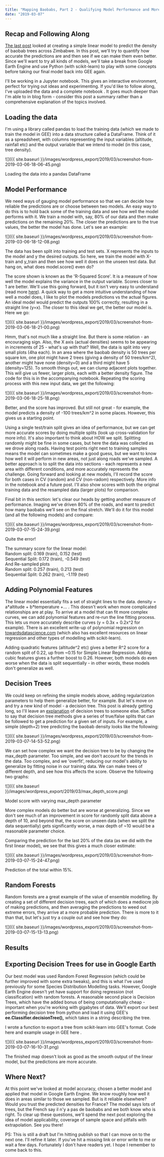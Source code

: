 ```yaml
---
title: "Mapping Baobabs, Part 2 - Qualifying Model Performance and More Complex Models"
date: "2019-03-07"
---
```


## Recap and Following Along

[The last post](https://datasciencecastnet.home.blog/2019/02/15/mapping-baobabs-part-1-modelling-the-density-of-baobab-trees-in-zimbabwe-with-a-linear-model-in-gee/) looked at creating a simple linear model to predict the density of baobab trees across Zimbabwe. In this post, we'll try to quantify how accurate the predictions are and then see if we can make them even better. Since we'll want to try all kinds of models, we'll take a break from Google Earth Engine and use Python (with scikit-learn) to play with some concepts before taking our final model back into GEE again.

I'll be working in a Jupyter notebook. This gives an interactive environment, perfect for trying out ideas and experimenting. If you'd like to follow along, I've uploaded the data and a complete notebook <here>. It goes much deeper than I'm able to in blog form - consider this post a summary rather than a comprehensive explanation of the topics involved.

## Loading the data

I'm using a library called pandas to load the training data (which we made to train the model in GEE) into a data structure called a DataFrame. Think of it as a spreadsheet, with columns representing the input variables (altitude, rainfall etc) and the output variable that we intend to model (in this case, tree density).

![]({{ site.baseurl }}/images/wordpress_export/2019/03/screenshot-from-2019-03-06-18-06-45.png)

Loading the data into a pandas DataFrame

## Model Performance

We need ways of gauging model performance so that we can decide how reliable the predictions are or choose between two models. An easy way to do this is to hold back some of the training data and see how well the model performs with it. We train a model with, say, 80% of our data and then make predictions on the remaining 20%. The closer the predictions are to the true values, the better the model has done. Let's see an example:

![]({{ site.baseurl }}/images/wordpress_export/2019/03/screenshot-from-2019-03-06-18-12-08.png)

The data has been split into training and test sets. X represents the inputs to the model and y the desired outputs. So here, we train the model with X-train and y\_train and then see how well it does on the unseen test data. But hang on, what does model.score() even do?

The score shown is known as the 'R-Squared Score'. It is a measure of how well the model explains the variance in the output variable. Scores closer to 1 are better. We'll use this going forward, but it isn't very easy to understand (read more [here](http://blog.minitab.com/blog/adventures-in-statistics-2/regression-analysis-how-do-i-interpret-r-squared-and-assess-the-goodness-of-fit)). A quick way to get a more intuitive understanding of how well a model does, I like to plot the models predictions vs the actual figures. An ideal model would predict the outputs 100% correctly, resulting in a straight line (y=x). The closer to this ideal we get, the better our model is. Here we go:

![]({{ site.baseurl }}/images/wordpress_export/2019/03/screenshot-from-2019-03-06-18-21-00.png)

Hmm, that's not much like a straight line. But there is some relation - an encouraging sign. Also, the X axis (actual densities) seems to be appearing in increments of 25 - what's up with that? Well, the data is split into very small plots (4ha each). In an area where the baobab density is 50 trees per square km, one plot might have 2 trees (giving a density of 50 trees/km^2), another might have none (density=0) and a third might have 5 (density=125). To smooth things out, we can clump adjacent plots together. This will give us fewer, larger plots, each with a better density figure. The code for this is in the accompanying notebook. Repeating the scoring process with this new input data, we get the following:

![]({{ site.baseurl }}/images/wordpress_export/2019/03/screenshot-from-2019-03-06-18-25-18.png)

Better, and the score has improved. But still not great - for example, the model predicts a density of -100 trees/km^2 in some places. However, this gives us a starting point.

Using a single test/train split gives an idea of performance, but we can get more accurate scores by doing multiple splits (look up cross-validation for more info). It's also important to think about HOW we split. Splitting randomly might be fine in some cases, but here the data was collected as we drove along roads. Having test points right next to training samples means the model can sometimes make a good guess, but we want to know how well it will perform in new areas, not just along roads we've sampled. A better approach is to split the data into sections - each represents a new area with different conditions, and more accurately represents the challenge. Going forward and looking at new models, I'll record the score for both cases in CV (random) and CV (non-radom) respectively. More info in the notebook and a future post. I'll also show scores with both the original training data and the resampled data (larger plots) for comparison.

Final bit in this section: let's clear our heads by getting another measure of performance. Imaging we've driven 80% of the roads, and want to predict how many baobabs we'll see on the final stretch. We'll do it for this model (and all the following models) and compare:

![]({{ site.baseurl }}/images/wordpress_export/2019/03/screenshot-from-2019-03-07-15-24-39.png)

Quite the error!

The summary score for the linear model:  
Random split: 0.169 (train), 0.152 (test)  
Sequential Split: 0.172 (train), -0.549 (test)  
And Re-sampled plots  
Random split: 0.257 (train), 0.213 (test)  
Sequential Split: 0.262 (train), -1.119 (test)  

## Adding Polynomial Features

The linear model essentially fits a set of straight lines to the data. density = a\*altitude + b\*temperature +... . This doesn't work when more complicated relationships are at play. To arrive at a model that can fit more complex curves, we can add polynomial features and re-run the line fitting process. This lets us more accurately describe curves (y = 0.3x + 0.2x^2 for example). There is an excellent write-up of polynomial regression on [towardsdatascience.com](https://towardsdatascience.com/polynomial-regression-bbe8b9d97491) (which also has excellent resources on linear regression and other types of modelling with scikit-learn).

Adding quadratic features (altitude^2 etc) gives a better R^2 score for a random split of 0.22, up from ~0.15 for Simple Linear Regression. Adding cubic features gives a further boost to 0.26. However, both models do even worse when the data is split sequentially - in other words, these models don't generalize as well.

## Decision Trees

We could keep on refining the simple models above, adding regularization parameters to help them generalize better, for example. But let's move on and try a new kind of model - a decision tree. This post is already getting long, so I'll leave an [explanation](https://towardsdatascience.com/everything-you-need-to-know-about-decision-trees-8fcd68ecaa71) of decision trees to someone else. Suffice to say that decision tree methods give a series of true/false splits that can be followed to get a prediction for a given set of inputs. For example, a simple (depth=2) tree predicting the baobab density looks like the following:

![]({{ site.baseurl }}/images/wordpress_export/2019/03/screenshot-from-2019-03-07-14-53-52.png)

We can set how complex we want the decision tree to be by changing the max\_depth parameter. Too simple, and we don't account for the trends in the data. Too complex, and we 'overfit', reducing our model's ability to generalize by fitting noise in our training data. We can make trees of different depth, and see how this affects the score. Observe the following two graphs:

![]({{ site.baseurl }}/images/wordpress_export/2019/03/max_depth_score.png)

Model score with varying max\_depth parameter

More complex models do better but are worse at generalizing. Since we don't see much of an improvement in score for randomly split data above a depth of 10, and beyond that, the score on unseen data (when we split the data sequentially) gets significantly worse, a max depth of ~10 would be a reasonable parameter choice.

Comparing the prediction for the last 20% of the data (as we did with the first linear model), we see that this gives a much closer estimate:

![]({{ site.baseurl }}/images/wordpress_export/2019/03/screenshot-from-2019-03-07-15-24-47.png)

Prediction of the total within 15%.

## Random Forests

Random forests are a great example of the value of ensemble modelling. By creating a set of different decision trees, each of which does a mediocre job of making predictions, and then averaging the predictions to weed out extreme errors, they arrive at a more probable prediction. There is more to it than that, but let's just try a couple out and see how they do:

![]({{ site.baseurl }}/images/wordpress_export/2019/03/screenshot-from-2019-03-07-15-13-13.png)

## Results

## Exporting Decision Trees for use in Google Earth

Our best model was used Random Forest Regression (which could be further improved with some extra tweaks), and this is what I've used previously for some Species Distribution Modelling tasks. However, Google Earth Engine doesn't yet have support for doing regression (not classification) with random forests. A reasonable second place is Decision Trees, which have the added bonus of being computationally cheap - important when you're working with gigabytes of data. We'll export our best performing decision tree from python and load it using GEE's **ee.Classifier.decisionTree(),** which takes in a string describing the tree.

I wrote a function to export a tree from scikit-learn into GEE's format. Code here <add link> and example usage in GEE here <add link>.

![]({{ site.baseurl }}/images/wordpress_export/2019/03/screenshot-from-2019-03-07-16-10-31.png)

The finished map doesn't look as good as the smooth output of the linear model, but the predictions are more accurate.

## Where Next?

At this point we've looked at model accuracy, chosen a better model and applied that model in Google Earth Engine. We know roughly how well it does in areas similar to those we sampled. But is it reliable elsewhere? Would you trust the predicted densities for France? The model says lots of trees, but the French say il n'y a pas de baobabs and we both know who is right. To clear up these questions, we'll spend the next post exploring the idea of model applicability, coverage of sample space and pitfalls with extrapolation. See you there!

PS: This is still a draft but I'm hitting publish so that I can move on to the next one. I'll refine it later. If you've hit a missing link or error write to me or wait a few days. Fortunately I don't have readers yet. I hope I remember to come back to this.

